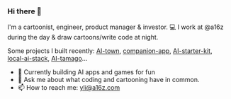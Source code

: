 ### Hi there 👋

I'm a cartoonist, engineer, product manager & investor. 💻 I work at @a16z during the day & draw cartoons/write code at night.

Some projects I built recently: [AI-town](https://github.com/a16z-infra/AI-town), [companion-app](https://github.com/a16z-infra/companion-app), [AI-starter-kit](https://github.com/a16z-infra/ai-getting-started), [local-ai-stack](https://github.com/ykhli/local-ai-stack), [AI-tamago](https://github.com/ykhli/AI-tamago)...

- 🔭 Currently building AI apps and games for fun
- 💬 Ask me about what coding and cartooning have in common.
- 📫 How to reach me: yli@a16z.com
